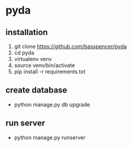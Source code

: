 # pyda

## installation
1. git clone https://github.com/basspencer/pyda
2. cd pyda
3. virtualenv venv
4. source venv/bin/activate
5. pip install -r requirements.txt

## create database
* python manage.py db upgrade

## run server
* python manage.py runserver